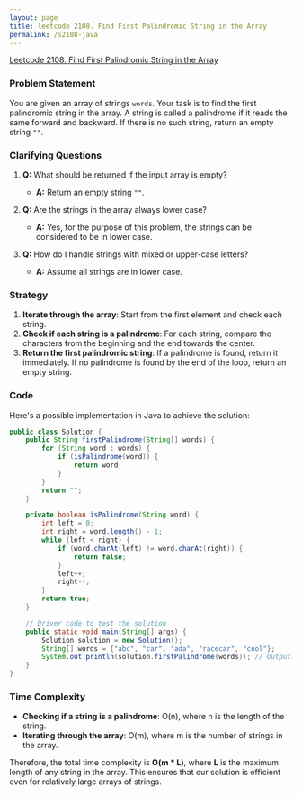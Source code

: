 ```yaml
---
layout: page
title: leetcode 2108. Find First Palindromic String in the Array
permalink: /s2108-java
---
```

[Leetcode 2108. Find First Palindromic String in the Array](https://algoadvance.github.io/algoadvance/l2108)
### Problem Statement

You are given an array of strings `words`. Your task is to find the first palindromic string in the array. A string is called a palindrome if it reads the same forward and backward. If there is no such string, return an empty string `""`.

### Clarifying Questions

1. **Q:** What should be returned if the input array is empty?
   - **A:** Return an empty string `""`.
   
2. **Q:** Are the strings in the array always lower case?
   - **A:** Yes, for the purpose of this problem, the strings can be considered to be in lower case.

3. **Q:** How do I handle strings with mixed or upper-case letters?
   - **A:** Assume all strings are in lower case.

### Strategy

1. **Iterate through the array**: Start from the first element and check each string.
2. **Check if each string is a palindrome**: For each string, compare the characters from the beginning and the end towards the center.
3. **Return the first palindromic string**: If a palindrome is found, return it immediately. If no palindrome is found by the end of the loop, return an empty string.

### Code

Here's a possible implementation in Java to achieve the solution:

```java
public class Solution {
    public String firstPalindrome(String[] words) {
        for (String word : words) {
            if (isPalindrome(word)) {
                return word;
            }
        }
        return "";
    }

    private boolean isPalindrome(String word) {
        int left = 0;
        int right = word.length() - 1;
        while (left < right) {
            if (word.charAt(left) != word.charAt(right)) {
                return false;
            }
            left++;
            right--;
        }
        return true;
    }

    // Driver code to test the solution
    public static void main(String[] args) {
        Solution solution = new Solution();
        String[] words = {"abc", "car", "ada", "racecar", "cool"};
        System.out.println(solution.firstPalindrome(words)); // Output: "ada"
    }
}
```

### Time Complexity

- **Checking if a string is a palindrome**: O(n), where n is the length of the string.
- **Iterating through the array**: O(m), where m is the number of strings in the array.

Therefore, the total time complexity is **O(m * L)**, where **L** is the maximum length of any string in the array. This ensures that our solution is efficient even for relatively large arrays of strings.